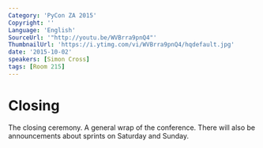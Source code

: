 ```yaml
---
Category: 'PyCon ZA 2015'
Copyright: ''
Language: 'English'
SourceUrl: '"http://youtu.be/WVBrra9pnQ4"'
ThumbnailUrl: 'https://i.ytimg.com/vi/WVBrra9pnQ4/hqdefault.jpg'
date: '2015-10-02'
speakers: [Simon Cross]
tags: [Room 215]
---
```

Closing
=======

The closing ceremony. A general wrap of the conference. There will also be announcements about sprints on Saturday and Sunday.